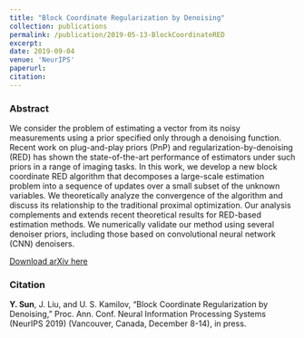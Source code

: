 ```yaml
---
title: "Block Coordinate Regularization by Denoising"
collection: publications
permalink: /publication/2019-05-13-BlockCoordinateRED
excerpt:
date: 2019-09-04
venue: 'NeurIPS'
paperurl:
citation:
---
```


### Abstract
We consider the problem of estimating a vector from its noisy measurements using a prior specified only through a denoising function. Recent work on plug-and-play priors (PnP) and regularization-by-denoising (RED) has shown the state-of-the-art performance of estimators under such priors in a range of imaging tasks. In this work, we develop a new block coordinate RED algorithm that decomposes a large-scale estimation problem into a sequence of updates over a small subset of the unknown variables. We theoretically analyze the convergence of the algorithm and discuss its relationship to the traditional proximal optimization. Our analysis complements and extends recent theoretical results for RED-based estimation methods. We numerically validate our method using several denoiser priors, including those based on convolutional neural network (CNN) denoisers.

[Download arXiv here](https://128.84.21.199/abs/1905.05113)

### Citation
__Y. Sun__, J. Liu, and U. S. Kamilov, “Block Coordinate Regularization by Denoising,” Proc. Ann. Conf. Neural Information Processing Systems (NeurIPS 2019) (Vancouver, Canada, December 8-14), in press.
